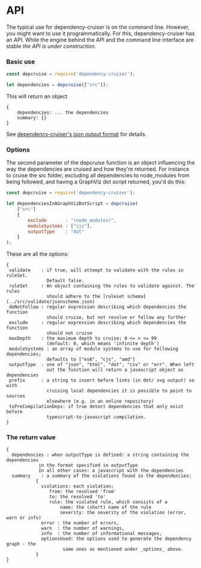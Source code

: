 # API

The typical use for dependency-cruiser is on the command line. However, you
might want to use it programmatically. For this, dependency-cruiser has an
API. While the engine behind the API and the command line interface are
stable *the API is under construction*.


### Basic use

```javascript
const depcruise = require('dependency-cruiser');

let dependencies = depcruise(["src"]);
```

This will return an object
```
{
    dependencies: ... the dependencies
    summary: {}
}
```

See [dependency-cruiser's json output format](output-format.md) for details.

### Options
The second parameter of the depcruise function is an object influencing the
way the dependencies are cruised and how they're returned. For instance to
cruise the src folder, excluding all dependencies to node_modules from being
followed, and having a GraphViz dot script returned, you'd do this:

```javascript
const depcruise = require('dependency-cruiser');

let dependenciesInAGraphVizDotScript = depcruise(
    ["src"]
    {
        exclude       : "(node_modules)",
        moduleSystems : ["cjs"],
        outputType    : "dot"
    }
);
```

These are all the options:
```
{
 validate    : if true, will attempt to validate with the rules in ruleSet.
               Default false.
 ruleSet     : An object containing the rules to validate against. The rules
               should adhere to the [ruleset schema](../src/validate/jsonschema.json)
 doNotFollow : regular expression describing which dependencies the function
               should cruise, but not resolve or follow any further
 exclude     : regular expression describing which dependencies the function
               should not cruise
 maxDepth    : the maximum depth to cruise; 0 <= n <= 99
               (default: 0, which means 'infinite depth')
 moduleSystems : an array of module systems to use for following dependencies;
               defaults to ["es6", "cjs", "amd"]
 outputType  : one of "json", "html", "dot", "csv" or "err". When left
               out the function will return a javascript object as dependencies
 prefix      : a string to insert before links (in dot/ svg output) so with
               cruising local dependencies it is possible to point to sources
               elsewhere (e.g. in an online repository)
 tsPreCompilationDeps: if true detect dependencies that only exist before 
               typescript-to-javascript compilation.
}
```

### The return value
```
{
  dependencies : when outputType is defined: a string containing the dependencies
            in the format specified in outputType
            In all other cases: a javascript with the dependencies
  summary    : a summary of the violations found in the dependencies:
           {
             violations: each violation;
                from: the resolved 'from'
                to: the resolved 'to'
                rule: the violated rule, which consists of a
                    name: the (short) name of the rule
                    severity: the severity of the violation (error, warn or info)
             error : the number of errors,
             warn  : the number of warnings,
             info  : the number of informational messages,
             optionsUsed: the options used to generate the dependency graph - the
                     same ones as mentioned under _options_ above.
           }
}
```
